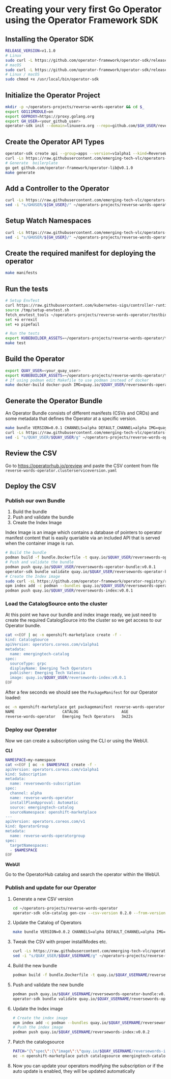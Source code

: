# Creating your very first Go Operator using the Operator Framework SDK

## Installing the Operator SDK

~~~sh
RELEASE_VERSION=v1.1.0
# Linux
sudo curl -L https://github.com/operator-framework/operator-sdk/releases/download/${RELEASE_VERSION}/operator-sdk-${RELEASE_VERSION}-x86_64-linux-gnu -o /usr/local/bin/operator-sdk
# macOS
sudo curl -L https://github.com/operator-framework/operator-sdk/releases/download/${RELEASE_VERSION}/operator-sdk-${RELEASE_VERSION}-x86_64-apple-darwin -o /usr/local/bin/operator-sdk
# Linux / macOS
sudo chmod +x /usr/local/bin/operator-sdk
~~~

## Initialize the Operator Project

~~~sh
mkdir -p ~/operators-projects/reverse-words-operator && cd $_
export GO111MODULE=on
export GOPROXY=https://proxy.golang.org
export GH_USER=<your_github_user>
operator-sdk init --domain=linuxera.org --repo=github.com/$GH_USER/reverse-words-operator
~~~

## Create the Operator API Types

~~~sh
operator-sdk create api --group=apps --version=v1alpha1 --kind=ReverseWordsApp --resource=true --controller=true
curl -Ls https://raw.githubusercontent.com/emerging-tech-vlc/operators-everywhere/master/go-operator/files/reversewordsapp_types.go -o ~/operators-projects/reverse-words-operator/api/v1alpha1/reversewordsapp_types.go
# Generate  boilerplate
go get github.com/operator-framework/operator-lib@v0.1.0
make generate
~~~

## Add a Controller to the Operator

~~~sh
curl -Ls https://raw.githubusercontent.com/emerging-tech-vlc/operators-everywhere/master/go-operator/files/reversewordsapp_controller.go -o ~/operators-projects/reverse-words-operator/controllers/reversewordsapp_controller.go
sed -i "s/GHUSER/${GH_USER}/" ~/operators-projects/reverse-words-operator/controllers/reversewordsapp_controller.go
~~~

## Setup Watch Namespaces

~~~sh
curl -Ls https://raw.githubusercontent.com/emerging-tech-vlc/operators-everywhere/master/go-operator/files/main.go -o ~/operators-projects/reverse-words-operator/main.go
sed -i "s/GHUSER/${GH_USER}/" ~/operators-projects/reverse-words-operator/main.go
~~~

## Create the required manifest for deploying the operator

~~~sh
make manifests
~~~

## Run the tests

~~~sh
# Setup EnvTest
curl https://raw.githubusercontent.com/kubernetes-sigs/controller-runtime/v0.6.2/hack/setup-envtest.sh -o /tmp/setup-envtest.sh
source /tmp/setup-envtest.sh
fetch_envtest_tools ~/operators-projects/reverse-words-operator/testbin
set +o errexit
set +o pipefail

# Run the tests
export KUBEBUILDER_ASSETS=~/operators-projects/reverse-words-operator/testbin/bin
make test
~~~

## Build the Operator

~~~sh
export QUAY_USER=<your_quay_user>
export KUBEBUILDER_ASSETS=~/operators-projects/reverse-words-operator/testbin/bin
# If using podman edit Makefile to use podman instead of docker
make docker-build docker-push IMG=quay.io/$QUAY_USER/reversewords-operator:v0.0.1
~~~

## Generate the Operator Bundle

An Operator Bundle consists of different manifests (CSVs and CRDs) and some metadata that defines the Operator at a specific version.

~~~sh
make bundle VERSION=0.0.1 CHANNELS=alpha DEFAULT_CHANNEL=alpha IMG=quay.io/$QUAY_USER/reversewords-operator:v0.0.1
curl -Ls https://raw.githubusercontent.com/emerging-tech-vlc/operators-everywhere/master/go-operator/files/reverse-words-operator.clusterserviceversion_v0.0.1.yaml -o ~/operators-projects/reverse-words-operator/bundle/manifests/reverse-words-operator.clusterserviceversion.yaml
sed -i "s/QUAY_USER/$QUAY_USER/g" ~/operators-projects/reverse-words-operator/bundle/manifests/reverse-words-operator.clusterserviceversion.yaml
~~~

## Review the CSV

Go to https://operatorhub.io/preview and paste the CSV content from file `reverse-words-operator.clusterserviceversion.yaml`

## Deploy the CSV

### Publish our own Bundle

1. Build the bundle
2. Push and validate the bundle
3. Create the Index Image

Index Image is an image which contains a database of pointers to operator manifest content that is easily queriable via an included API that is served when the container image is run.

~~~sh
# Build the bundle
podman build -f bundle.Dockerfile -t quay.io/$QUAY_USER/reversewords-operator-bundle:v0.0.1
# Push and validate the bundle
podman push quay.io/$QUAY_USER/reversewords-operator-bundle:v0.0.1
operator-sdk bundle validate quay.io/$QUAY_USER/reversewords-operator-bundle:v0.0.1 -b podman
# Create the Index image
sudo curl -sL https://github.com/operator-framework/operator-registry/releases/download/v1.15.0/linux-amd64-opm -o /usr/local/bin/opm && sudo chmod +x /usr/local/bin/opm
opm index add -c podman --bundles quay.io/$QUAY_USER/reversewords-operator-bundle:v0.0.1 --tag quay.io/$QUAY_USER/reversewords-index:v0.0.1
podman push quay.io/$QUAY_USER/reversewords-index:v0.0.1
~~~

### Load the CatalogSource onto the cluster

At this point we have our bundle and index image ready, we just need to create the required CatalogSource into the cluster so we get access to our Operator bundle.

~~~sh
cat <<EOF | oc -n openshift-marketplace create -f -
kind: CatalogSource
apiVersion: operators.coreos.com/v1alpha1
metadata:
  name: emergingtech-catalog
spec:
  sourceType: grpc
  displayName: Emerging Tech Operators
  publisher: Emerging Tech Valencia
  image: quay.io/$QUAY_USER/reversewords-index:v0.0.1
EOF
~~~

After a few seconds we should see the `PackageManifest` for our Operator loaded:

~~~sh
oc -n openshift-marketplace get packagemanifest reverse-words-operator
NAME                     CATALOG                   AGE
reverse-words-operator   Emerging Tech Operators   3m22s
~~~

### Deploy our Operator

Now we can create a subscription using the CLI or using the WebUI.

**CLI**

~~~sh
NAMESPACE=my-namespace
cat <<EOF | oc -n $NAMESPACE create -f - 
apiVersion: operators.coreos.com/v1alpha1
kind: Subscription
metadata:
  name: reversewords-subscription
spec:
  channel: alpha
  name: reverse-words-operator
  installPlanApproval: Automatic
  source: emergingtech-catalog
  sourceNamespace: openshift-marketplace
---
apiVersion: operators.coreos.com/v1
kind: OperatorGroup
metadata:
  name: reverse-words-operatorgroup
spec:
  targetNamespaces:
  - $NAMESPACE
EOF
~~~

**WebUI**

Go to the OperatorHub catalog and search the operator within the WebUI.

### Publish and update for our Operator

1. Generate a new CSV version

   ~~~sh
   cd ~/operators-projects/reverse-words-operator
   operator-sdk olm-catalog gen-csv --csv-version 0.2.0 --from-version 0.1.0 --update-crds
   ~~~
2. Update the Catalog of Operators
   
   ~~~sh
   make bundle VERSION=0.0.2 CHANNELS=alpha DEFAULT_CHANNEL=alpha IMG=quay.io/$QUAY_USERNAME/reversewords-operator:v0.0.2
   ~~~
3. Tweak the CSV with proper installModes etc.
   
   ~~~sh
   curl -Ls https://raw.githubusercontent.com/emerging-tech-vlc/operators-everywhere/master/go-operator/reverse-words-operator.clusterserviceversion_v0.0.2.yaml -o ~/operators-projects/reverse-words-operator/bundle/manifests/reverse-words-operator.clusterserviceversion.yaml
   sed -i "s/QUAY_USER/$QUAY_USERNAME/g" ~/operators-projects/reverse-words-operator/bundle/manifests/reverse-words-operator.clusterserviceversion.yaml
   ~~~
4. Build the new bundle

   ~~~sh
   podman build -f bundle.Dockerfile -t quay.io/$QUAY_USERNAME/reversewords-operator-bundle:v0.0.2
   ~~~
5. Push and validate the new bundle

   ~~~sh
   podman push quay.io/$QUAY_USERNAME/reversewords-operator-bundle:v0.0.2
   operator-sdk bundle validate quay.io/$QUAY_USERNAME/reversewords-operator-bundle:v0.0.2 -b podman
   ~~~
6. Update the Index image

   ~~~sh
   # Create the index image
   opm index add -c podman --bundles quay.io/$QUAY_USERNAME/reversewords-operator-bundle:v0.0.2 --from-index quay.io/$QUAY_USERNAME/reversewords-index:v0.0.1 --tag quay.io/$QUAY_USERNAME/reversewords-index:v0.0.2
   # Push the index image
   podman push quay.io/$QUAY_USERNAME/reversewords-index:v0.0.2
   ~~~
7. Patch the catalogsource

   ~~~sh
   PATCH="{\"spec\":{\"image\":\"quay.io/$QUAY_USERNAME/reversewords-index:v0.0.2\"}}"
   oc -n openshift-marketplace patch catalogsource emergingtech-catalog -p $PATCH --type merge
   ~~~
8. Now you can update your operators modifying the subscription or if the auto update is enabled, they will be updated automatically

